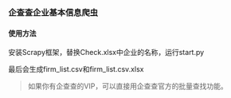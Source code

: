 ### 企查查企业基本信息爬虫

#### 使用方法

安装Scrapy框架，替换Check.xlsx中企业的名称，运行start.py

最后会生成firm_list.csv和firm_list.csv.xlsx

> 如果你有企查查的VIP，可以直接用企查查官方的批量查找功能。
